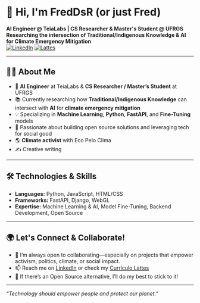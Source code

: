 # 👋 Hi, I'm FredDsR (or just Fred)

**AI Engineer @ TeiaLabs | CS Researcher & Master's Student @ UFRGS**  
**Researching the intersection of Traditional/Indigenous Knowledge & AI for Climate Emergency Mitigation**  
[![LinkedIn](https://img.shields.io/badge/LinkedIn-0077B5?style=flat-square&logo=linkedin&logoColor=white)](https://www.linkedin.com/in/frederico-reckziegel) [![Lattes](https://img.shields.io/badge/Currículo%20Lattes-005ca9?style=flat-square&logo=data:image/svg+xml;base64,PHN2ZyB3aWR0aD0iMzAiIGhlaWdodD0iMzAiIHZpZXdCb3g9IjAgMCA1MCA1MCIgZmlsbD0ibm9uZSIgeG1sbnM9Imh0dHA6Ly93d3cudzMub3JnLzIwMDAvc3ZnIj48cmVjdCB3aWR0aD0iNTAiIGhlaWdodD0iNTAiIHJ4PSIxMCIgZmlsbD0iIzAwNWNhOSI+PC9yZWN0Pjwvc3ZnPg==)](http://lattes.cnpq.br/7899003909376042)

---

## 👨‍💻 About Me
- 🧠 **AI Engineer** at TeiaLabs & **CS Researcher / Master’s Student** at UFRGS
- 📚 Currently researching how **Traditional/Indigenous Knowledge** can intersect with **AI** for **climate emergency mitigation**
- 💡 Specializing in **Machine Learning**, **Python**, **FastAPI**, and **Fine-Tuning** models
- 🌱 Passionate about building open source solutions and leveraging tech for social good
- 🌎 **Climate activist** with Eco Pelo Clima
- ✍️ Creative writing

---

## 🛠️ Technologies & Skills

- **Languages:** Python, JavaScript, HTML/CSS
- **Frameworks:** FastAPI, Django, WebGL
- **Expertise:** Machine Learning & AI, Model Fine-Tuning, Backend Development, Open Source

---

## 🌍 Let's Connect & Collaborate!

- 🤝 I’m always open to collaborating—especially on projects that empower activism, politics, climate, or social impact.
- 📫 Reach me on [LinkedIn](https://www.linkedin.com/in/frederico-reckziegel) or check my [Currículo Lattes](http://lattes.cnpq.br/7899003909376042)
- 🔎 If there’s an Open Source alternative, I’ll do my best to stick to it!

---

_“Technology should empower people and protect our planet.”_
